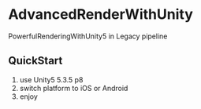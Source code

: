 # AdvancedRenderWithUnity
PowerfulRenderingWithUnity5 in Legacy pipeline

## QuickStart

1. use Unity5 5.3.5 p8
1. switch platform to iOS or Android
1. enjoy

